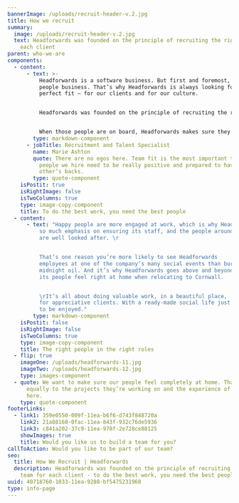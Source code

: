 ```yaml
---
bannerImage: /uploads/recruit-header-v.2.jpg
title: How we recruit
summary:
  image: /uploads/recruit-header-v.2.jpg
  text: Headforwards was founded on the principle of recruiting the right team for
    each client
parent: who-we-are
components:
  - content:
      - text: >-
          Headforwards is a software business. But first and foremost, it’s a
          people business. That’s why Headforwards is always looking for the
          perfect fit – for our clients and for our culture.


          Headforwards was founded on the principle of recruiting the right team for each client. Rather than go it alone, we get clients involved in the process, so everyone is confident from the start that the right people are on board.


          When those people are on board, Headforwards makes sure they always feel engaged and fulfilled in their work. That’s why the company has such a high staff retention rate, and why it’s able to build such strong and lasting partnerships with clients.
        type: markdown-component
      - jobTitle: Recruitment and Talent Specialist
        name: Marie Ashton
        quote: There are no egos here. Team fit is the most important thing, so the
          people we hire need to be really positive and prepared to have each
          other’s backs.
        type: quote-component
    isPostit: true
    isRightImage: false
    isTwoColumns: true
    type: image-copy-component
    title: To do the best work, you need the best people
  - content:
      - text: "Happy people are more engaged at work, which is why Headforwards places
          so much emphasis on ensuring its staff, and the people around them,
          are well looked after. \r


          That’s one reason you’re more likely to see Headforwards
          employees at one of the company’s many social events than burning the
          midnight oil. And it’s why Headforwards goes above and beyond to help
          its people feel right at home when relocating to Cornwall.   \ 


          \rIt’s all about doing valuable work, in a beautiful place,
          for appreciative clients. With a ready-made social life just waiting
          to be enjoyed."
        type: markdown-component
    isPostit: false
    isRightImage: false
    isTwoColumns: true
    type: image-copy-component
    title: The right people in the right roles
  - flip: true
    imageOne: /uploads/headforwards-11.jpg
    imageTwo: /uploads/headforwards-12.jpg
    type: images-component
  - quote: We want to make sure our people feel completely at home. That applies
      equally to the projects they’re working on and the experience of being
      here.
    type: quote-component
footerLinks:
  - link1: 359e0550-009f-11ea-b6f6-d743f848720a
    link2: 21a08160-0fac-11ea-843f-932c76de5936
    link3: c841a202-37c9-11ea-978f-2e728ce88125
    showImages: true
    title: Would you like us to build a team for you?
callToAction: Would you like to be part of our team?
seo:
  title: How We Recruit | Headforwards
  description: Headforwards was founded on the principle of recruiting the right
    team for each client - to do the best work, you need the best people.
uuid: 40718760-1033-11ea-9288-bf5475231968
type: info-page
---
```


